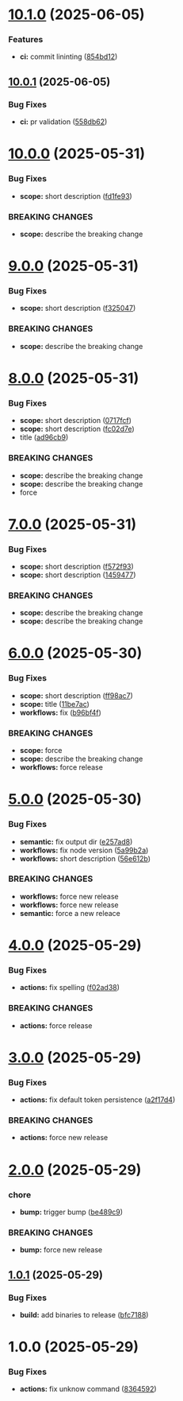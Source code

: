 # [10.1.0](https://github.com/inskribe/sandbox/compare/v10.0.1...v10.1.0) (2025-06-05)


### Features

* **ci:** commit lininting ([854bd12](https://github.com/inskribe/sandbox/commit/854bd12d44451e5d4b605dc8515b295903435c18))

## [10.0.1](https://github.com/inskribe/sandbox/compare/v10.0.0...v10.0.1) (2025-06-05)


### Bug Fixes

* **ci:** pr validation ([558db62](https://github.com/inskribe/sandbox/commit/558db62f636c7b3310f5dcc47738d39180f2b427))

# [10.0.0](https://github.com/inskribe/sandbox/compare/v9.0.0...v10.0.0) (2025-05-31)


### Bug Fixes

* **scope:** short description ([fd1fe93](https://github.com/inskribe/sandbox/commit/fd1fe93e99d652912b7369f782764100de5c65dd))


### BREAKING CHANGES

* **scope:** describe the breaking change

# [9.0.0](https://github.com/inskribe/sandbox/compare/v8.0.0...v9.0.0) (2025-05-31)


### Bug Fixes

* **scope:** short description ([f325047](https://github.com/inskribe/sandbox/commit/f3250479f45d16e6eb1031e9b87bdd71040bdb37))


### BREAKING CHANGES

* **scope:** describe the breaking change

# [8.0.0](https://github.com/inskribe/sandbox/compare/v7.0.0...v8.0.0) (2025-05-31)


### Bug Fixes

* **scope:** short description ([0717fcf](https://github.com/inskribe/sandbox/commit/0717fcfa572cf91e71aad42aafa01a4da81cc5f7))
* **scope:** short description ([fc02d7e](https://github.com/inskribe/sandbox/commit/fc02d7eb9ed5b83ca3b028edb067d33b9ff03314))
* title ([ad96cb9](https://github.com/inskribe/sandbox/commit/ad96cb95fb68081e0e6e1f72f08974363a95b307))


### BREAKING CHANGES

* **scope:** describe the breaking change
* **scope:** describe the breaking change
* force

# [7.0.0](https://github.com/inskribe/sandbox/compare/v6.0.0...v7.0.0) (2025-05-31)


### Bug Fixes

* **scope:** short description ([f572f93](https://github.com/inskribe/sandbox/commit/f572f93d127e3eac7c955537b0436ace9ecf023e))
* **scope:** short description ([1459477](https://github.com/inskribe/sandbox/commit/14594772e1353f7d034347fb5857bd0baf42117b))


### BREAKING CHANGES

* **scope:** describe the breaking change
* **scope:** describe the breaking change

# [6.0.0](https://github.com/inskribe/sandbox/compare/v5.0.0...v6.0.0) (2025-05-30)


### Bug Fixes

* **scope:** short description ([ff98ac7](https://github.com/inskribe/sandbox/commit/ff98ac724383022be2a31cfb983d96cf1872d8f3))
* **scope:** title ([11be7ac](https://github.com/inskribe/sandbox/commit/11be7ace89782ffb98113a9da9cba2dce2385dea))
* **workflows:** fix ([b96bf4f](https://github.com/inskribe/sandbox/commit/b96bf4f7e5980c3b2abe19f3e7e7fabae646bf68))


### BREAKING CHANGES

* **scope:** force
* **scope:** describe the breaking change
* **workflows:** force release

# [5.0.0](https://github.com/inskribe/sandbox/compare/v4.0.0...v5.0.0) (2025-05-30)


### Bug Fixes

* **semantic:** fix output dir ([e257ad8](https://github.com/inskribe/sandbox/commit/e257ad8883be74a0f5cd587dee7eb2f6d9815e82))
* **workflows:** fix node version ([5a99b2a](https://github.com/inskribe/sandbox/commit/5a99b2a938a374d99fab3e66c514ead848b0edbb))
* **workflows:** short description ([56e612b](https://github.com/inskribe/sandbox/commit/56e612bfb44fd7882674611c70068b8b7dc8423e))


### BREAKING CHANGES

* **workflows:** force new release
* **workflows:** force new release
* **semantic:** force a new releace

# [4.0.0](https://github.com/inskribe/sandbox/compare/v3.0.0...v4.0.0) (2025-05-29)


### Bug Fixes

* **actions:** fix spelling ([f02ad38](https://github.com/inskribe/sandbox/commit/f02ad38c7d92b460541e8b2619cad51660ab7964))


### BREAKING CHANGES

* **actions:** force release

# [3.0.0](https://github.com/inskribe/sandbox/compare/v2.0.0...v3.0.0) (2025-05-29)


### Bug Fixes

* **actions:** fix default token persistence ([a2f17d4](https://github.com/inskribe/sandbox/commit/a2f17d4b6093533392e2c0ca60311f3dad0247ac))


### BREAKING CHANGES

* **actions:** force new release

# [2.0.0](https://github.com/inskribe/sandbox/compare/v1.0.1...v2.0.0) (2025-05-29)


### chore

* **bump:** trigger bump ([be489c9](https://github.com/inskribe/sandbox/commit/be489c9410bde1e0b5d087177db89a224d5f269b))


### BREAKING CHANGES

* **bump:** force new release

## [1.0.1](https://github.com/inskribe/sandbox/compare/v1.0.0...v1.0.1) (2025-05-29)


### Bug Fixes

* **build:** add binaries to release ([bfc7188](https://github.com/inskribe/sandbox/commit/bfc7188c68313ced3560875014b39b4498f1389f))

# 1.0.0 (2025-05-29)


### Bug Fixes

* **actions:** fix unknow command ([8364592](https://github.com/inskribe/sandbox/commit/83645928b5356ffac4f9932fc2a064f76f6f1595))
